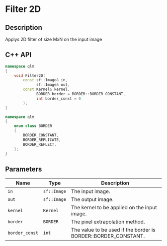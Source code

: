 # Filter 2D

## Description
Applys 2D filter of size MxN on the input image
## C++ API
```c++
namespace qlm
{
	void Filter2D(
		const sf::Image& in,
			  sf::Image& out,
		const Kernel& kernel,
			  BORDER border = BORDER::BORDER_CONSTANT,
			  int border_const = 0
		);
}
```
```c++
namespace qlm
{
	enum class BORDER
	{
		BORDER_CONSTANT,
		BORDER_REPLICATE,
		BORDER_REFLECT,
	};
}
```
## Parameters

| Name           | Type         | Description                                                                                  |
|----------------|--------------|----------------------------------------------------------------------------------------------|
| `in`           | `sf::Image`  | The input image.                                                                             |
| `out`          | `sf::Image`  | The output image.                                                                             |
| `kernel`       | `Kernel`     | The kernel to be applied on the input image.                                                 |
| `border`       | `BORDER`     | The pixel extrapolation method.                                                              |
| `border_const` | `int`        | The value to be used if the border is BORDER::BORDER_CONSTANT.                               |




